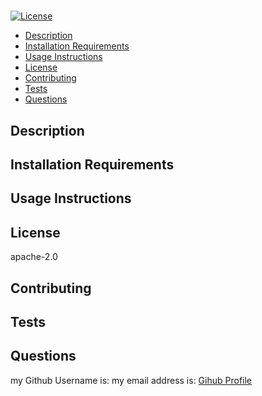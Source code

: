 
# 
[![License](https://img.shields.io/badge/License-Apache%202.0-blue.svg)](https://opensource.org/licenses/Apache-2.0)
- [Description](#Description)
- [Installation Requirements](#Installation-Requirements)
- [Usage Instructions](#Usage-Instructions)
- [License](#License)
- [Contributing](#Contributing)
- [Tests](#Tests)
- [Questions](#Questions)
  
## Description


## Installation Requirements


## Usage Instructions


## License
apache-2.0

## Contributing


## Tests


## Questions
my Github Username is: 
my email address is: 
[Gihub Profile](https://github.com/+)

